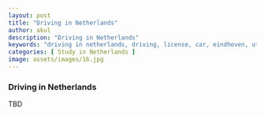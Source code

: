```yaml
---
layout: post
title: "Driving in Netherlands"
author: akul
description: "Driving in Netherlands"
keywords: "driving in netherlands, driving, license, car, eindhoven, utwente, enschede, netherlands, europe, study"
categories: [ Study in Netherlands ]
image: assets/images/16.jpg
---
```


### Driving in Netherlands

TBD
